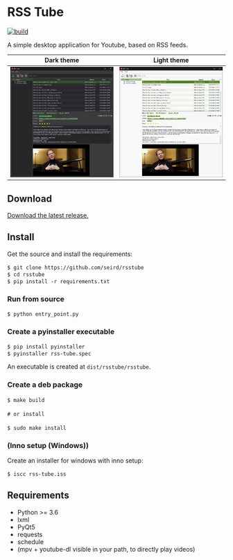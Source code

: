 # RSS Tube

[![build](https://github.com/seird/rsstube/actions/workflows/build.yml/badge.svg)](https://github.com/seird/rsstube/actions)


A simple desktop application for Youtube, based on RSS feeds.


Dark theme                                                            |  Light theme
:--------------------------------------------------------------------:|:---------------------------------------------------------------------:
![](images/dark.png)  |  ![](images/light.png)


## Download

[Download the latest release.](https://github.com/seird/rsstube/releases/latest)


## Install

Get the source and install the requirements:

```
$ git clone https://github.com/seird/rsstube
$ cd rsstube
$ pip install -r requirements.txt
```

### Run from source

```
$ python entry_point.py
```

### Create a pyinstaller executable

```
$ pip install pyinstaller
$ pyinstaller rss-tube.spec
```
An executable is created at `dist/rsstube/rsstube`.

### Create a deb package

```
$ make build

# or install

$ sudo make install
```

### (Inno setup (Windows))

Create an installer for windows with inno setup:

```
$ iscc rss-tube.iss
```


## Requirements

- Python >= 3.6
- lxml
- PyQt5
- requests
- schedule
- (mpv + youtube-dl visible in your path, to directly play videos)
